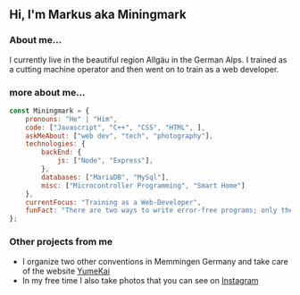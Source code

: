 ## Hi, I'm Markus aka Miningmark 

### About me...

I currently live in the beautiful region Allgäu in the German Alps. I trained as a cutting machine operator and then went on to train as a web developer.


### more about me...

```javascript
const Miningmark = {
    pronouns: "He" | "Him",
    code: ["Javascript", "C++", "CSS", "HTML", ],
    askMeAbout: ["web dev", "tech", "photography"],
    technologies: {
        backEnd: {
            js: ["Node", "Express"],
        },
        databases: ["MariaDB", "MySql"],
        misc: ["Microcontroller Programming", "Smart Home"]
    },
    currentFocus: "Training as a Web-Developer",
    funFact: "There are two ways to write error-free programs; only the third one works"
};
```



### Other projects from me

- I organize two other conventions in Memmingen Germany and take care of the website [YumeKai](https://yumekai.de/)
- In my free time I also take photos that you can see on [Instagram](https://www.instagram.com/miningmark_photography/)
